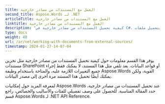 ```yaml
---
title: العمل مع المستندات من مصادر خارجية
second_title: Aspose.Words لـ .NET
articleTitle: العمل مع المستندات من مصادر خارجية
linktitle: العمل مع المستندات من مصادر خارجية
description: "كيفية تحميل المستندات من مصادر خارجية في C#. قم بتحميل ملفات PDF وDOCX وDOC وRTF وODT وEPUB وHTML وغيرها من الملفات من SharePoint أو قاعدة البيانات لمزيد من المعالجة باستخدام C#."
type: docs
weight: 40
url: /ar/net/working-with-documents-from-external-sources/
timestamp: 2024-01-27-14-07-04
---
```


يوفر هذا القسم معلومات حول كيفية تحميل المستندات من مصادر خارجية مثل تخزين مستندات SharePoint أو قواعد البيانات. بعد تلقي مثل هذا المستند، لا يمكنك فقط إجراء جميع التغييرات اللازمة عليه، والمتاحة باستخدام وظيفة Aspose.Words القوية، ولكن يمكنك أيضًا تحميل هذا المستند مرة أخرى إلى مصدر البيانات.

لمعرفة المزيد حول إمكانيات Aspose.Words عند تحميل المستندات من مصادر خارجية، حدد المقالة المناسبة. للحصول على وصف تفصيلي للفئات والأساليب والخصائص، راجع قسم Aspose.Words لـ .NET API Reference.

